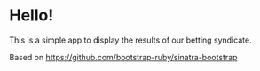 Hello!
====

This is a simple app to display the results of our betting syndicate.

Based on https://github.com/bootstrap-ruby/sinatra-bootstrap
